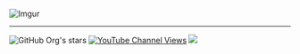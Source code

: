 ![Imgur](https://imgur.com/0Kvpl1s)

---

![GitHub Org's stars](https://img.shields.io/github/stars/Owlvernyte?style=social) [![YouTube Channel Views](https://img.shields.io/youtube/channel/views/UCEG5sgFKieaUuHsu5VG-kBg?style=social)](https://www.youtube.com/channel/UCEG5sgFKieaUuHsu5VG-kBg) ![](https://komarev.com/ghpvc/?username=Owlvernyte&label=Views&color=333333&style=for-the-badge)
